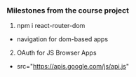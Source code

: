 ### Milestones from the course project

1. npm i react-router-dom
 - navigation for dom-based apps

 2. OAuth for JS Browser Apps
 - src="https://apis.google.com/js/api.js"

 